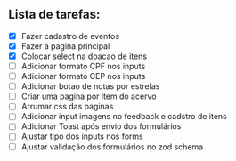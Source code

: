 ## Lista de tarefas:

- [x] Fazer cadastro de eventos
- [x] Fazer a pagina principal
- [x] Colocar select na doacao de itens
- [ ] Adicionar formato CPF nos inputs
- [ ] Adicionar formato CEP nos inputs
- [ ] Adicionar botao de notas por estrelas
- [ ] Criar uma pagina por item do acervo
- [ ] Arrumar css das paginas
- [ ] Adicionar input imagens no feedback e cadstro de itens
- [ ] Adicionar Toast após envio dos formulários
- [ ] Ajustar tipo dos inputs nos forms
- [ ] Ajustar validação dos formulários no zod schema